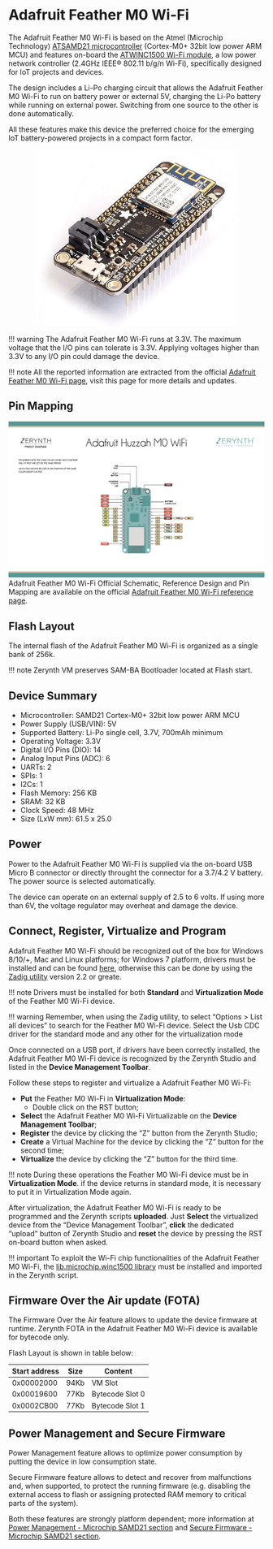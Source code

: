 # Adafruit Feather M0 Wi-Fi

The Adafruit Feather M0 Wi-Fi is based on the Atmel (Microchip Technology) [ATSAMD21 microcontroller](http://www.microchip.com/wwwproducts/en/ATSAMD21G18) (Cortex-M0+ 32bit low power ARM MCU) and features on-board the [ATWINC1500 Wi-Fi module](http://www.microchip.com/wwwproducts/en/ATWINC1500), a low power network controller (2.4GHz IEEE® 802.11 b/g/n Wi-Fi), specifically designed for IoT projects and devices.

The design includes a Li-Po charging circuit that allows the Adafruit Feather M0 Wi-Fi to run on battery power or external 5V, charging the Li-Po battery while running on external power. Switching from one source to the other is done automatically.

All these features make this device the preferred choice for the emerging IoT battery-powered projects in a compact form factor.

<p style="text-align:center;"><img src="./img/Adafruit_Feather_M0WiFi.jpg?raw=true"></p>

!!! warning
	The Adafruit Feather M0 Wi-Fi runs at 3.3V. The maximum voltage that the I/O pins can tolerate is 3.3V. Applying voltages higher than 3.3V to any I/O pin could damage the device.

!!! note
	All the reported information are extracted from the official [Adafruit Feather M0 Wi-Fi page](https://www.adafruit.com/product/3010), visit this page for more details and updates.
	


## Pin Mapping

![](./img/Adafruit_Feather_M0WiFi_pin_io.png)
Adafruit Feather M0 Wi-Fi Official Schematic, Reference Design and Pin Mapping are available on the official [Adafruit Feather M0 Wi-Fi reference page](https://learn.adafruit.com/adafruit-feather-m0-wifi-atwinc1500/).

## Flash Layout

The internal flash of the Adafruit Feather M0 Wi-Fi is organized as a single bank of 256k.

!!! note
	Zerynth VM preserves SAM-BA Bootloader located at Flash start.

## Device Summary


* Microcontroller: SAMD21 Cortex-M0+ 32bit low power ARM MCU
* Power Supply (USB/VIN): 5V
* Supported Battery: Li-Po single cell, 3.7V, 700mAh minimum
* Operating Voltage: 3.3V
* Digital I/O Pins (DIO): 14
* Analog Input Pins (ADC): 6
* UARTs: 2
* SPIs: 1
* I2Cs: 1
* Flash Memory: 256 KB
* SRAM: 32 KB
* Clock Speed: 48 MHz
* Size (LxW mm): 61.5 x 25.0

## Power

Power to the Adafruit Feather M0 Wi-Fi is supplied via the on-board USB Micro B connector or directly throught the connector for a 3.7/4.2 V battery. The power source is selected automatically.

The device can operate on an external supply of 2.5 to 6 volts. If using more than 6V, the voltage regulator may overheat and damage the device.

## Connect, Register, Virtualize and Program

Adafruit Feather M0 Wi-Fi should be recognized out of the box for Windows 8/10/+, Mac and Linux platforms; for Windows 7 platform, drivers must be installed and can be found [here](https://github.com/adafruit/Adafruit_Windows_Drivers/releases/download/2.0.0.0/adafruit_drivers_2.0.0.0.exe), otherwise this can be done by using the [Zadig utility](http://zadig.akeo.ie/) version 2.2 or greate.

!!! note
	Drivers must be installed for both **Standard** and **Virtualization Mode** of the Feather M0 Wi-Fi device.

!!! warning
	Remember, when using the Zadig utility, to select “Options > List all devices” to search for the Feather M0 Wi-Fi device. Select the Usb CDC driver for the standard mode and any other for the virtualization mode

Once connected on a USB port, if drivers have been correctly installed, the Adafruit Feather M0 Wi-Fi device is recognized by the Zerynth Studio and listed in the **Device Management Toolbar**.

Follow these steps to register and virtualize a Adafruit Feather M0 Wi-Fi:


* **Put** the Feather M0 Wi-Fi in **Virtualization Mode**:
    * Double click on the RST button;
* **Select** the Adafruit Feather M0 Wi-Fi Virtualizable on the **Device Management Toolbar**;
* **Register** the device by clicking the “Z” button from the Zerynth Studio;
* **Create** a Virtual Machine for the device by clicking the “Z” button for the second time;
* **Virtualize** the device by clicking the “Z” button for the third time.

!!! note
	During these operations the Feather M0 Wi-Fi device must be in **Virtualization Mode**. if the device returns in standard mode, it is necessary to put it in Virtualization Mode again.

After virtualization, the Adafruit Feather M0 Wi-Fi is ready to be programmed and the  Zerynth scripts **uploaded**. Just **Select** the virtualized device from the “Device Management Toolbar”, **click** the dedicated “upload” button of Zerynth Studio and **reset** the device by pressing the RST on-board button when asked.

!!! important
    To exploit the Wi-Fi chip functionalities of the Adafruit Feather M0 Wi-Fi, the [lib.microchip.winc1500 library](https://docs.zerynth.com/latest/official/lib.microchip.winc1500/docs/index.html#microchip-winc1500) must be installed and imported in the Zerynth script.

## Firmware Over the Air update (FOTA)

The Firmware Over the Air feature allows to update the device firmware at runtime. Zerynth FOTA in the Adafruit Feather M0 Wi-Fi device is available for bytecode only.

Flash Layout is shown in table below:

| Start address | Size | Content         |
|---------------|------|-----------------|
| 0x00002000    | 94Kb | VM Slot         |
| 0x00019600    | 77Kb | Bytecode Slot 0 |
| 0x0002CB00    | 77Kb | Bytecode Slot 1 |

## Power Management and Secure Firmware

Power Management feature allows to optimize power consumption by putting the device in low consumption state.

Secure Firmware feature allows to detect and recover from malfunctions and, when supported, to protect the running firmware (e.g. disabling the external access to flash or assigning protected RAM memory to critical parts of the system).

Both these features are strongly platform dependent; more information at [Power Management - Microchip SAMD21 section](https://docs.zerynth.com/latest/official/core.zerynth.stdlib/docs/official_core.zerynth.stdlib_pwr.html#pwr-samd21) and [Secure Firmware - Microchip SAMD21 section](https://docs.zerynth.com/latest/official/core.zerynth.stdlib/docs/official_core.zerynth.stdlib_sfw.html#sfw-samd21).
